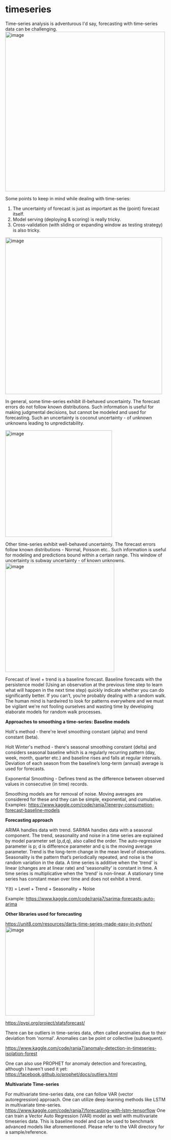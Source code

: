 # timeseries

Time-series analysis is adventurous I'd say, forecasting with time-series data can be challenging. 
<img width="500" alt="image" src="https://github.com/ranja-sarkar/Time_series/assets/101544669/aa888439-8a6e-4088-beae-11fc7dd6146f">


Some points to keep in mind while dealing with time-series:

1) The uncertainty of forecast is just as important as the (point) forecast itself.
2) Model serving (deploying & scoring) is really tricky.
3) Cross-validation (with sliding or expanding window as testing strategy) is also tricky.
<img width="491" alt="image" src="https://github.com/ranja-sarkar/timeseries/assets/101544669/0dcf3f84-cc5c-4b16-98a5-58c4f2cddc9e">

In general, some time-series exhibit ill-behaved uncertainty. The forecast errors do not follow known distributions. Such information is useful for making judgmental decisions, but cannot be modeled and used for forecasting. Such an uncertainty is coconut uncertainty - of unknown unknowns leading to unpredictability. 

<img width="334" alt="image" src="https://github.com/ranja-sarkar/timeseries/assets/101544669/05b48529-29cc-4166-95ee-795a20961b5a">


Other time-series exhibit well-behaved uncertainty. The forecast errors follow known distributions - Normal, Poisson etc.. Such information is useful for modeling and predictions bound within a certain range. This window of uncertainty is subway uncertainty - of known unknowns. 
<img width="341" alt="image" src="https://github.com/ranja-sarkar/timeseries/assets/101544669/a6c5417f-50e5-4bd8-aefc-18bab5809f8a">

Forecast of level + trend is a baseline forecast. Baseline forecasts with the persistence model (Using an observation at the previous time step to learn what will happen in the next time step)
quickly indicate whether you can do significantly better. If you can’t, you’re probably dealing with a random walk. 
The human mind is hardwired to look for patterns everywhere and we must be vigilant we're not fooling ourselves and wasting time by developing elaborate models for random walk processes.

**Approaches to smoothing a time-series: Baseline models**

Holt's method - there're level smoothing constant (alpha) and trend constant (beta).

Holt Winter's method - there's seasonal smoothing constant (delta) and considers seasonal baseline which is a regularly recurring pattern (day, week, month, quarter etc.) and baseline rises and falls at regular intervals. Deviation of each season from the baseline’s long-term (annual) average is used for forecasts. 

Exponential Smoothing - Defines trend as the difference between observed values in consecutive (in time) records.

Smoothing models are for removal of noise. Moving averages are considered for these and they can be simple, exponential, and cumulative.
Examples: https://www.kaggle.com/code/ranja7/energy-consumption-forecast-baseline-models

**Forecasting approach**

ARIMA handles data with trend.
SARIMA handles data with a seasonal component. 
The trend, seasonality and noise in a time series are explained by model parameter set (p,d,q), also called the order. The auto-regressive parameter is p; d is difference parameter and q is the moving average parameter. Trend is the long-term change in the mean level of observations. Seasonality is the pattern that’s periodically repeated, and noise is the random variation in the data. A time series is additive when the 'trend' is linear (changes are at linear rate) and 'seasonality' is constant in time. A time series is multiplicative when the 'trend' is non-linear. A stationary time series has constant mean over time and does not exhibit a trend.

Y(t) = Level + Trend + Seasonality + Noise

Example: https://www.kaggle.com/code/ranja7/sarima-forecasts-auto-arima

**Other libraries used for forecasting**

https://unit8.com/resources/darts-time-series-made-easy-in-python/
<img width="279" alt="image" src="https://github.com/ranja-sarkar/Time_series/assets/101544669/2702a5df-5000-4fb9-829c-dd1a1f6abdb7">

https://pypi.org/project/statsforecast/

There can be outliers in time-series data, often called anomalies due to their deviation from 'normal'. Anomalies can be point or collective (subsequent). 

https://www.kaggle.com/code/ranja7/anomaly-detection-in-timeseries-isolation-forest


One can also use PROPHET for anomaly detection and forecasting, although I haven't used it yet:
https://facebook.github.io/prophet/docs/outliers.html

**Multivariate Time-series**

For multivariate time-series data, one can follow VAR (vector autoregression) approach. One can utilize deep learning methods like LSTM in multivariate time-series.
https://www.kaggle.com/code/ranja7/forecasting-with-lstm-tensorflow
One can train a Vector Auto Regression (VAR) model as well with multivariate timeseries data. This is baseline model and can be used to benchmark advanced models like aforementioned.
Please refer to the VAR directory for a sample/reference.




